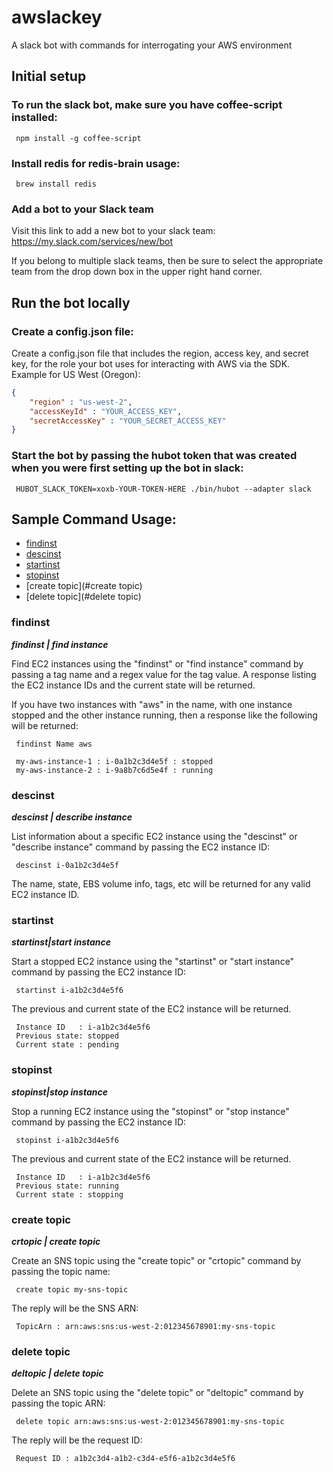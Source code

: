 # awslackey
A slack bot with commands for interrogating your AWS environment

## Initial setup

### To run the slack bot, make sure you have coffee-script installed:

```script
 npm install -g coffee-script 
```

### Install redis for redis-brain usage:

```script
 brew install redis
```

### Add a bot to your Slack team
Visit this link to add a new bot to your slack team: https://my.slack.com/services/new/bot

If you belong to multiple slack teams, then be sure to select the appropriate team from the drop down box in the upper right hand corner.

## Run the bot locally

### Create a config.json file:
Create a config.json file that includes the region, access key, and secret key, for the role your bot uses for interacting with AWS via the SDK. Example for US West (Oregon):

```json
{ 
    "region" : "us-west-2", 
    "accessKeyId" : "YOUR_ACCESS_KEY", 
    "secretAccessKey" : "YOUR_SECRET_ACCESS_KEY" 
}
```

### Start the bot by passing the hubot token that was created when you were first setting up the bot in slack:

```script
 HUBOT_SLACK_TOKEN=xoxb-YOUR-TOKEN-HERE ./bin/hubot --adapter slack
```

## Sample Command Usage:
* [findinst](#findinst)
* [descinst](#descinst)
* [startinst](#startinst)
* [stopinst](#stopinst)
* [create topic](#create topic)
* [delete topic](#delete topic)

### findinst
_**findinst | find instance**_

Find EC2 instances using the "findinst" or "find instance" command by passing a tag name and a regex value for the tag value. A response listing the EC2 instance IDs and the current state will be returned. 

If you have two instances with "aws" in the name, with one instance stopped and the other instance running, then a response like the following will be returned:

```script
 findinst Name aws
```

```script
 my-aws-instance-1 : i-0a1b2c3d4e5f : stopped
 my-aws-instance-2 : i-9a8b7c6d5e4f : running
```

### descinst
_**descinst | describe instance**_

List information about a specific EC2 instance using the "descinst" or "describe instance" command by passing the EC2 instance ID:

```script
 descinst i-0a1b2c3d4e5f
```
The name, state, EBS volume info, tags, etc will be returned for any valid EC2 instance ID.


### startinst
_**startinst|start instance**_

Start a stopped EC2 instance using the "startinst" or "start instance" command by passing the EC2 instance ID:

```script
 startinst i-a1b2c3d4e5f6
```
The previous and current state of the EC2 instance will be returned.

```script
 Instance ID   : i-a1b2c3d4e5f6
 Previous state: stopped
 Current state : pending
```

### stopinst
_**stopinst|stop instance**_

Stop a running EC2 instance using the "stopinst" or "stop instance" command by passing the EC2 instance ID:

```script
 stopinst i-a1b2c3d4e5f6
```
The previous and current state of the EC2 instance will be returned.

```script
 Instance ID   : i-a1b2c3d4e5f6
 Previous state: running
 Current state : stopping
```

### create topic
_**crtopic | create topic**_

Create an SNS topic using the "create topic" or "crtopic" command by passing the topic name:

```script
 create topic my-sns-topic
```
The reply will be the SNS ARN:

```script
 TopicArn : arn:aws:sns:us-west-2:012345678901:my-sns-topic
```

### delete topic
_**deltopic | delete topic**_

Delete an SNS topic using the "delete topic" or "deltopic" command by passing the topic ARN:

```script
 delete topic arn:aws:sns:us-west-2:012345678901:my-sns-topic
```
The reply will be the request ID:

```script
 Request ID : a1b2c3d4-a1b2-c3d4-e5f6-a1b2c3d4e5f6
```

